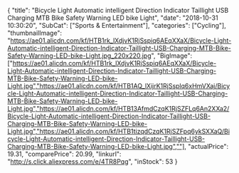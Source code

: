 {
	"title": "Bicycle Light Automatic intelligent Direction Indicator Taillight USB Charging MTB Bike Safety Warning LED bike Light",
	"date": "2018-10-31 10:30:20",
	"SubCat": ["Sports & Entertainment"],
	"categories": ["Cycling"],
	"thumbnailImage": "https://ae01.alicdn.com/kf/HTB1rk_lXdjvK1RjSspiq6AEqXXaX/Bicycle-Light-Automatic-intelligent-Direction-Indicator-Taillight-USB-Charging-MTB-Bike-Safety-Warning-LED-bike-Light.jpg_220x220.jpg",
	"BigImage": ["https://ae01.alicdn.com/kf/HTB1rk_lXdjvK1RjSspiq6AEqXXaX/Bicycle-Light-Automatic-intelligent-Direction-Indicator-Taillight-USB-Charging-MTB-Bike-Safety-Warning-LED-bike-Light.jpg","https://ae01.alicdn.com/kf/HTB1AQ_lXijrK1RjSsplq6xHmVXaj/Bicycle-Light-Automatic-intelligent-Direction-Indicator-Taillight-USB-Charging-MTB-Bike-Safety-Warning-LED-bike-Light.jpg","https://ae01.alicdn.com/kf/HTB13AfmdCzqK1RjSZFLq6An2XXa2/Bicycle-Light-Automatic-intelligent-Direction-Indicator-Taillight-USB-Charging-MTB-Bike-Safety-Warning-LED-bike-Light.jpg","https://ae01.alicdn.com/kf/HTB1tizqdCzqK1RjSZFpq6ykSXXaQ/Bicycle-Light-Automatic-intelligent-Direction-Indicator-Taillight-USB-Charging-MTB-Bike-Safety-Warning-LED-bike-Light.jpg",""],
	"actualPrice": 19.31,
	"comparePrice": 20.99,
	"linkurl": "http://s.click.aliexpress.com/e/4TR8Pqg",
	"inStock": 53
}
